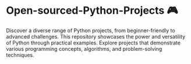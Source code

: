 # Open-sourced-Python-Projects 🎮
Discover a diverse range of Python projects, from beginner-friendly to advanced challenges. This repository showcases the power and versatility of Python through practical examples. Explore projects that demonstrate various programming concepts, algorithms, and problem-solving techniques.
